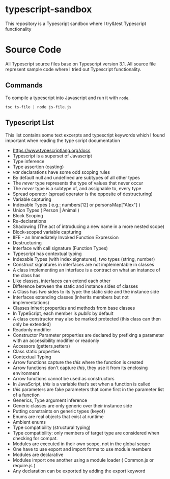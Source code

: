 # typescript-sandbox

This repository is a Typescript sandbox where I try&amp;test Typescript functionality

# Source Code

All Typescript source files base on Typescript version  3.1.
All source file represent sample code where I tried out Typescript functionality.

## Commands

To compile a typescript into Javascript and run it with `node`.

    tsc ts-file | node js-file.js

## Typescript List

This list contains some text excerpts and typescript keywords which I found important when reading the type script documentation

- https://www.typescriptlang.org/docs
- Typescript is a superset of Javascript
- Type inference
- Type assertion (casting)
- *var* declarations have some odd scoping rules
- By default null and undefined are subtypes of all other types
- The *never* type represents the type of values that never occur
- The *never* type is a subtype of, and assignable to, every type
- Spread operator (spread operator is the opposite of destructuring)
- Variable capturing
- Indexable Types ( e.g.: numbers[12] or personsMap["Alex"] )
- Union Types ( Person | Animal )
- Block Scoping
- Re-declarations
- Shadowing (The act of introducing a new name in a more nested scope)
- Block-scoped variable capturing
- IIFE - an Immediately Invoked Function Expression
- Destructuring
- Interface with call signature (Function Types)
- Typescript has contextual typing
- Indexable Types (with index signatures), two types (string, number)
- Construct signatures in interfaces are not implementable in classes
- A class implementing an interface is a contract on what an instance of the class has
- Like classes, interfaces can extend each other
- Difference between the static and instance sides of classes
- A Class has two sides to its type: the static side and the instance side
- Interfaces extending classes (inherits members but not implementations)
- Classes inherit properties and methods from base classes
- In TypeScript, each member is *public* by default
- A class constructor may also be marked protected (this class can then only be extended)
- Readonly modifier
- Constructor Parameter properties are declared by prefixing a parameter with an accessibility modifier or readonly
- Accessors (getters,setters)
- Class static properties
- Contextual Typing
- Arrow functions capture the *this* where the function is created
- Arrow functions don't capture *this*, they use it from its enclosing environment
- Arrow functions cannot be used as constructors
- In JavaScript, *this* is a variable that’s set when a function is called
- *this* parameters are fake parameters that come first in the parameter list of a function
- Generics, Type argument inference
- Generic classes are only generic over their instance side
- Putting constraints on generic types (keyof)
- Enums are real objects that exist at runtime
- Ambient enums
- Type compatibility (structural typing)
- Type compatibility: only members of target type are considered when checking for compat.
- Modules are executed in their own scope, not in the global scope
- One have to use export and import forms to use module members
- Modules are declarative
- Modules import one another using a module loader ( Common.js or require.js )
- Any declaration can be exported by adding the export keyword

